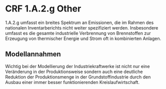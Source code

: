 # CRF 1.A.2.g Other

1.A.2.g umfasst ein breites Spektrum an Emissionen, die im Rahmen des nationalen Inventarberichts nicht weiter spezifiziert werden.
Insbesondere umfasst es die gesamte industrielle Verbrennung von Brennstoffen zur Erzeugung von thermischer Energie und Strom oft in kombinierten Anlagen.

## Modellannahmen
Wichtig bei der Modellierung der Industriekraftwerke ist nicht nur eine Veränderung in der Produktionsweise sondern auch eine deutliche Reduktion der Produktionsmenge in der Grundstoffindustrie durch den Ausbau einer immer besser funktionierenden Kreislaufwirtschaft.
